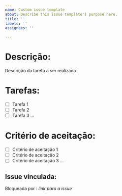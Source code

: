 ```yaml
---
name: Custom issue template
about: Describe this issue template's purpose here.
title: ''
labels: ''
assignees: ''

---
```


# Descrição:
Descrição da tarefa a ser realizada

# Tarefas:
- [ ] Tarefa 1
- [ ] Tarefa 2
- [ ] Tarefa 3 ...

# Critério de aceitação:
- [ ] Critério de aceitação 1
- [ ] Critério de aceitação 2
- [ ] Critério de aceitação 3 ...

## Issue vinculada:
 Bloqueada por : _link para a issue_
